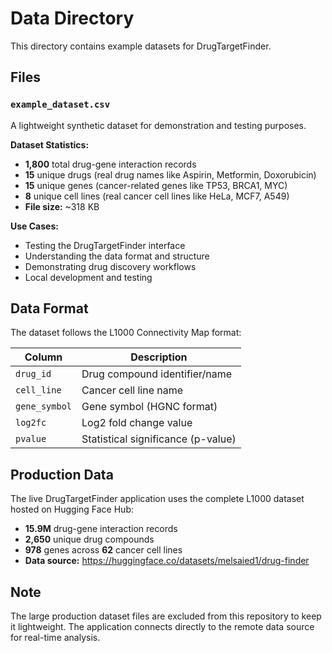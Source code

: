 # Data Directory

This directory contains example datasets for DrugTargetFinder.

## Files

### `example_dataset.csv`
A lightweight synthetic dataset for demonstration and testing purposes.

**Dataset Statistics:**
- **1,800** total drug-gene interaction records
- **15** unique drugs (real drug names like Aspirin, Metformin, Doxorubicin)
- **15** unique genes (cancer-related genes like TP53, BRCA1, MYC)
- **8** unique cell lines (real cancer cell lines like HeLa, MCF7, A549)
- **File size:** ~318 KB

**Use Cases:**
- Testing the DrugTargetFinder interface
- Understanding the data format and structure
- Demonstrating drug discovery workflows
- Local development and testing

## Data Format

The dataset follows the L1000 Connectivity Map format:

| Column | Description |
|--------|-------------|
| `drug_id` | Drug compound identifier/name |
| `cell_line` | Cancer cell line name |
| `gene_symbol` | Gene symbol (HGNC format) |
| `log2fc` | Log2 fold change value |
| `pvalue` | Statistical significance (p-value) |

## Production Data

The live DrugTargetFinder application uses the complete L1000 dataset hosted on Hugging Face Hub:
- **15.9M** drug-gene interaction records  
- **2,650** unique drug compounds
- **978** genes across **62** cancer cell lines
- **Data source:** https://huggingface.co/datasets/melsaied1/drug-finder

## Note

The large production dataset files are excluded from this repository to keep it lightweight. The application connects directly to the remote data source for real-time analysis.